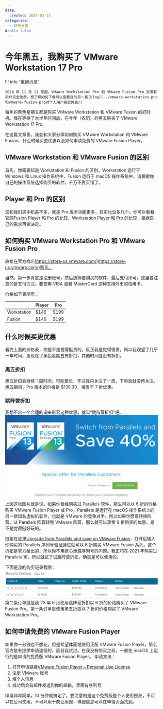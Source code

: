 ```yaml
---
date: 
  created: 2024-01-15
categories: 
  - 好物分享
draft: false
---
```


# 今年黑五，我购买了 VMware Workstation 17 Pro

<!-- more -->
!!! info "重磅消息"

    2024 年 11 月 11 号起，VMware Workstation Pro 和 VMware Fusion Pro 对所有用户完全免费，想了解如何下载可以查看我的另一篇[blog](../vmware-workstation-pro和vmware-fusion-pro对个人用户完全免费/)

每年的黑色星期五都是购买 VMware Workstation 和 VMware Fusion 的好时机。我在等待了大半年时间后，在今年（农历）的黑五购买了 VMware Workstation 17 Pro。

在这篇文章里，我会和大家分享如何购买 VMware Workstation 和 VMware Fusion、什么时候买更优惠以及如何申请免费的 VMware Fusion Player。

## VMware Workstation 和 VMware Fusion 的区别

首先，你需要知道 Workstation 和 Fusion 的区别。Workstation 运行于 Windows 和 Linux 操作系统中，Fusion 运行于 macOS 操作系统中。请根据你自己的操作系统选择购买的软件，千万不要买错了。

## Player 和 Pro 的区别

这和我们买手机差不多，就是 Pro 版本功能更多，其实也没多几个。你可以看看官网[Fusion Player 和 Pro 的比较](https://www.vmware.com/cn/products/fusion.html)、[Workstation Player 和 Pro 的比较](https://www.vmware.com/cn/products/workstation-pro.html)，根据自己的需求再做决定。

## 如何购买 VMware Workstation Pro 和 VMware Fusion Pro

直接在官方商店[https://store-us.vmware.com/](https://store-us.vmware.com/)购买。

当然，第一步肯定是注册账号，然后选择要购买的软件，最后支付即可。这里要注意的是支付方式，要使用 VISA 或者 MasterCard 这种支持外币的信用卡。

价格如下表所示：

|  | Player | Pro |
| --- | --- | --- |
| Workstation | $149 | $199 |
| Fusion | $149 | $199 |

## 什么时候买更优惠

看完上面的价格表，你是不是觉得挺贵的。反正我是觉得很贵，所以我观望了几乎一年时间，发现除了黑色星期五有折扣，其他时间就没有折扣。

### 黑五折扣

黑五折扣会持续 1 周时间，可能更长，不过我只关注了一周，下单后就没再关注。黑五期间，Pro 版本的价格是 $139.30，相当于 7 折优惠。

### 跳阵营折扣

我想不出一个合适的词来形容这种优惠，就叫“跳阵营折扣”吧。![截屏2024-01-15 14.38.51.png](/assets/images/buy_vmware_workstation/1.jpg)
上面这张图片就是说，如果你曾经购买过 Parallels 软件，那么可以以 6 折的价格购买 VMware Fusion Player 或 Pro。Parallels 是运行在 macOS 操作系统上的另一款知名虚拟机软件，也就是 VMware 的竞争对手。所以如果你愿意转换阵营，从 Parallels 阵营转到 VMware 阵营，那么就可以享受 6 折购买的优惠。是不是觉得挺好玩的。

链接在这里[Upgrade from Parallels and save on VMware Fusion](https://store-us.vmware.com/upgrade-from-parallels-and-save-on-vmware-fusion?irclickid=3XS0bRWz-xyNU2ZXquQR6x2KUkA15P3wKSQPW00&utm_source=affiliate&utm_medium=TEXT_LINK_&utm_campaign=VMware%20Store&utm_term=engine%3Aimpact%7Cpublisherid%3A1220233%7Ccampaignid%3A11461&irpid=1220233&irgwc=1)，打开后输入你购买的 Parallels 序列号验证通过就可以 6 折购买 VMware Fusion 系列。这个折扣是官方给出的，所以你不用担心泄漏序列号的问题。我正巧在 2021 年购买过 Parallels 16，所以就试了试跳阵营折扣，确实是可以使用的。

下面是我的购买记录截图：
![截屏2024-01-15 14.53.20.png](/assets/images/buy_vmware_workstation/2.jpg)
第二条订单就是我 23 年 6 月使用跳阵营折扣以 6 折的价格购买了 VMware Fusion Pro。第一条订单是使用黑五折扣以 7 折的价格购买了 VMware Workstation Pro。

## 如何申请免费的 VMware Fusion Player

如果你一分钱也不想花，但是希望体面地使用正版 VMware Fusion Player，那么官方是有提供申请途径的，而且我试过。在我没有购买之前，一直在 macOS 上运行的是申请的免费版 VMware Fusion Player。
申请方法：

1. 打开申请链接[VMware Fusion Player – Personal Use License](https://customerconnect.vmware.com/en/evalcenter?p=fusion-player-personal-13)
2. 注册 VMware 账号
3. 填个人信息
4. 成功后会有邮件发送到你的邮箱，里面有序列号

申请非常简单，10 分钟就搞定了。要注意的是这个免费版是个人使用授权，不可以在公司使用，不可以用于商业用途，详细信息可以在申请页面找到。
